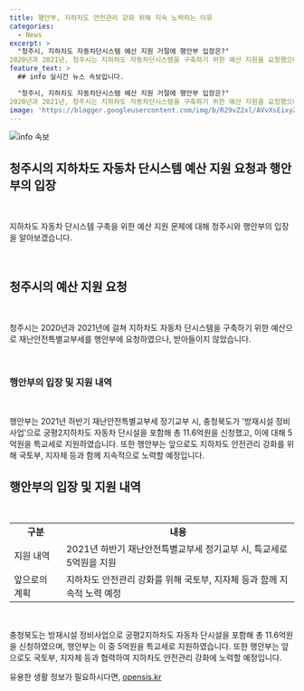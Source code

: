 ```yaml
---
title: 행안부, 지하차도 안전관리 강화 위해 지속 노력하는 이유
categories:
  - News
excerpt: >
  "청주시, 지하차도 자동차단시스템 예산 지원 거절에 행안부 입장은?"
2020년과 2021년, 청주시는 지하차도 자동차단시스템을 구축하기 위한 예산 지원을 요청했으나 행안부에서는 받아들이지 않았다. 하지만 2021년 하반기에는 교부세로 5억원을 지원했으며, 행정안전부는 앞으로도 지속적인 노력을 약속하고 있다. 국토부나 지자체와 협력하여 지하차도 안전관리를 강화해갈 계획이다. (자료출처=정책브리핑 www.korea.kr)
feature_text: >
  ## info 실시간 뉴스 속보입니다.

  "청주시, 지하차도 자동차단시스템 예산 지원 거절에 행안부 입장은?"
2020년과 2021년, 청주시는 지하차도 자동차단시스템을 구축하기 위한 예산 지원을 요청했으나 행안부에서는 받아들이지 않았다. 하지만 2021년 하반기에는 교부세로 5억원을 지원했으며, 행정안전부는 앞으로도 지속적인 노력을 약속하고 있다. 국토부나 지자체와 협력하여 지하차도 안전관리를 강화해갈 계획이다. (자료출처=정책브리핑 www.korea.kr)
image: 'https://blogger.googleusercontent.com/img/b/R29vZ2xl/AVvXsEixyZcFfHzMRdzZMjFBmAUKJYCLCGyLL1o632UiGVXcaFdKo_bkvkuCioo0uUKlGfBVcT3P84aROyZIXSBEx3Aw5nCQ3pTgDom1WDC4m8eifvWiAmWEEVb4x6G_l8C0QH225ldMjyaFvpxGEBGNO37VmDTDMHGhJPq73UglMfDca1-0aw/s1600/blogspot.png'
---
```


<p><img src="https://blogger.googleusercontent.com/img/b/R29vZ2xl/AVvXsEixyZcFfHzMRdzZMjFBmAUKJYCLCGyLL1o632UiGVXcaFdKo_bkvkuCioo0uUKlGfBVcT3P84aROyZIXSBEx3Aw5nCQ3pTgDom1WDC4m8eifvWiAmWEEVb4x6G_l8C0QH225ldMjyaFvpxGEBGNO37VmDTDMHGhJPq73UglMfDca1-0aw/s1600/blogspot.png" alt="info 속보" /></p>

<h2 data-ke-size="size26">청주시의 지하차도 자동차 단시스템 예산 지원 요청과 행안부의 입장</h2>

<p data-ke-size="size16">&nbsp;</p>

<p>지하차도 자동차 단시스템 구축을 위한 예산 지원 문제에 대해 청주시와 행안부의 입장을 알아보겠습니다.</p>

<p data-ke-size="size16">&nbsp;</p>

<h2 data-ke-size="size24">청주시의 예산 지원 요청</h2>

<p data-ke-size="size16">&nbsp;</p>

<p>청주시는 2020년과 2021년에 걸쳐 지하차도 자동차 단시스템을 구축하기 위한 예산으로 재난안전특별교부세를 행안부에 요청하였으나, 받아들이지 않았습니다.</p>

<p data-ke-size="size16">&nbsp;</p>

<h3>행안부의 입장 및 지원 내역</h3>

<p data-ke-size="size16">&nbsp;</p>

<p>행안부는 2021년 하반기 재난안전특별교부세 정기교부 시, 충청북도가 '방재시설 정비사업'으로 궁평2지하차도 자동차 단시설을 포함해 총 11.6억원을 신청했고, 이에 대해 5억원을 특교세로 지원하였습니다. 또한 행안부는 앞으로도 지하차도 안전관리 강화를 위해 국토부, 지자체 등과 함께 지속적으로 노력할 예정입니다.</p>

<h2 data-ke-size="size24">행안부의 입장 및 지원 내역</h2>

<p data-ke-size="size16">&nbsp;</p>

<table>
  <tr>
    <td style="text-align: center; height: 17px;"><b>구분</b></td>
    <td style="text-align: center; height: 17px;"><b>내용</b></td>
  </tr>
  <tr>
    <td style="text-align: left; height: 17px;">지원 내역</td>
    <td style="text-align: left; height: 17px;">2021년 하반기 재난안전특별교부세 정기교부 시, 특교세로 5억원을 지원</td>
  </tr>
  <tr>
    <td style="text-align: left; height: 17px;">앞으로의 계획</td>
    <td style="text-align: left; height: 17px;">지하차도 안전관리 강화를 위해 국토부, 지자체 등과 함께 지속적 노력 예정</td>
  </tr>
</table>

<p data-ke-size="size16">&nbsp;</p>

<p>충청북도는 방재시설 정비사업으로 궁평2지하차도 자동차 단시설을 포함해 총 11.6억원을 신청하였으며, 행안부는 이 중 5억원을 특교세로 지원하였습니다. 또한 행안부는 앞으로도 국토부, 지자체 등과 협력하여 지하차도 안전관리 강화에 노력할 예정입니다.</p>
유용한 생활 정보가 필요하시다면, <a href="https://opensis.kr" rel="dofollow">opensis.kr</a>


